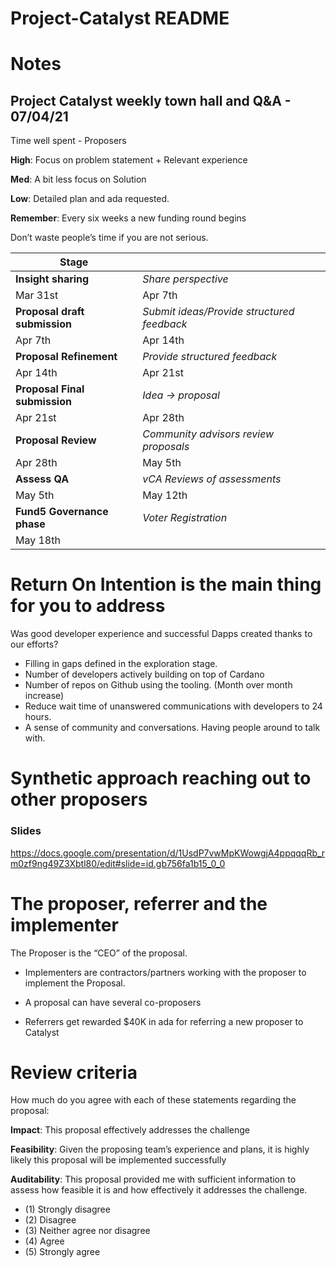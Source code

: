 # Project-Catalyst README

# Notes

## Project Catalyst weekly town hall and Q&A - 07/04/21

Time well spent - Proposers

**High**: Focus on problem statement + Relevant experience

**Med**: A bit less focus on Solution

**Low**: Detailed plan and ada requested.

**Remember**: Every six weeks a new funding round begins

Don’t waste people’s time if you are not serious.

| Stage | |
|--- | ---|
| **Insight sharing** | *Share perspective*|
| Mar 31st | Apr 7th|
| **Proposal draft submission** | *Submit ideas/Provide structured feedback*|
| Apr 7th | Apr 14th |
| **Proposal Refinement** |*Provide structured feedback*|
| Apr 14th | Apr 21st |
| **Proposal Final submission** | *Idea -> proposal* |
| Apr 21st | Apr 28th |
| **Proposal Review** | *Community advisors review proposals* |
| Apr 28th | May 5th |
| **Assess QA** | *vCA Reviews of assessments* |
| May 5th | May 12th |
| **Fund5 Governance phase** | *Voter Registration* |
| May 18th | |

# Return On Intention is the main thing for you to address

Was good developer experience and successful Dapps created thanks to our efforts?

* Filling in gaps defined in the exploration stage. 
* Number of developers actively building on top of Cardano
* Number of repos on Github using the tooling. (Month over month increase)
* Reduce wait time of unanswered communications with developers to 24 hours.
* A sense of community and conversations. Having people around to talk with.

# Synthetic approach reaching out to other proposers

### Slides

https://docs.google.com/presentation/d/1UsdP7vwMpKWowgjA4ppqqqRb_rm0zf9ng49Z3Xbtl80/edit#slide=id.gb756fa1b15_0_0

# The proposer, referrer and the implementer

The Proposer is the “CEO” of the proposal.

* Implementers are contractors/partners working with the proposer to implement the Proposal.

* A proposal can have several co-proposers

* Referrers get rewarded $40K in ada for referring a new proposer to Catalyst

# Review criteria

How much do you agree with each of these statements regarding the proposal:

**Impact**: This proposal effectively addresses the challenge

**Feasibility**: Given the proposing team’s experience and plans, it is highly likely this proposal will be implemented successfully

**Auditability**: This proposal provided me with sufficient information to assess how feasible it is and how effectively it addresses the challenge.

* (1) Strongly disagree
* (2) Disagree
* (3) Neither agree nor disagree
* (4) Agree
* (5) Strongly agree




